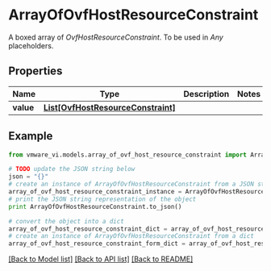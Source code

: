 # ArrayOfOvfHostResourceConstraint

A boxed array of *OvfHostResourceConstraint*. To be used in *Any* placeholders. 

## Properties
Name | Type | Description | Notes
------------ | ------------- | ------------- | -------------
**value** | [**List[OvfHostResourceConstraint]**](OvfHostResourceConstraint.md) |  | 

## Example

```python
from vmware_vi.models.array_of_ovf_host_resource_constraint import ArrayOfOvfHostResourceConstraint

# TODO update the JSON string below
json = "{}"
# create an instance of ArrayOfOvfHostResourceConstraint from a JSON string
array_of_ovf_host_resource_constraint_instance = ArrayOfOvfHostResourceConstraint.from_json(json)
# print the JSON string representation of the object
print ArrayOfOvfHostResourceConstraint.to_json()

# convert the object into a dict
array_of_ovf_host_resource_constraint_dict = array_of_ovf_host_resource_constraint_instance.to_dict()
# create an instance of ArrayOfOvfHostResourceConstraint from a dict
array_of_ovf_host_resource_constraint_form_dict = array_of_ovf_host_resource_constraint.from_dict(array_of_ovf_host_resource_constraint_dict)
```
[[Back to Model list]](../README.md#documentation-for-models) [[Back to API list]](../README.md#documentation-for-api-endpoints) [[Back to README]](../README.md)



